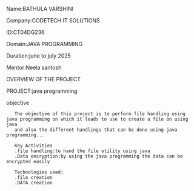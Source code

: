 Name:BATHULA VARSHINI

Company:CODETECH IT SOLUTIONS

ID:CT04DG236

Domain:JAVA PROGRAMMING

Duration:june to july 2025

Mentor:Neela santosh

   OVERVIEW OF THE PROJECT

   PROJECT:java programming

   objective

   
       The objective of this project is to perform file handling using java programming on which it leads to use to create a file on using java
       and also the different handlings that can be done using java programming...

       Key Activities
       .file handling:to hand the file utility using java
       .Data encryption:by using the java programming the data can be encrypted easily

       Technologies used:
       .file creation
       .DATA creation
